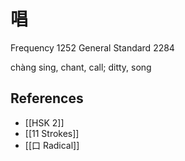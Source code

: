 # 唱
Frequency 1252
General Standard 2284

chàng
sing, chant, call; ditty, song

## References
- [[HSK 2]]
- [[11 Strokes]]
- [[口 Radical]]